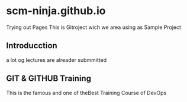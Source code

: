 # scm-ninja.github.io
Trying out Pages
This is Gitroject wich we area using as Sample Project

## Introducction
a lot og lectures are alreader submmitted

## GIT & GITHUB Training
This is the famous and one of theBest Training Course of DevOps